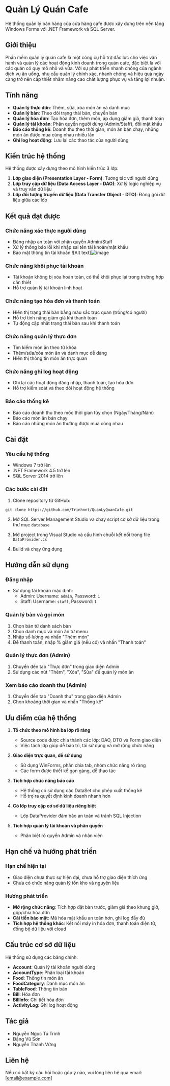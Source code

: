 # Quản Lý Quán Cafe

Hệ thống quản lý bán hàng của cửa hàng cafe được xây dựng trên nền tảng Windows Forms với .NET Framework và SQL Server.

## Giới thiệu

Phần mềm quản lý quán cafe là một công cụ hỗ trợ đắc lực cho việc vận hành và quản lý các hoạt động kinh doanh trong quán cafe, đặc biệt là với các quán có quy mô nhỏ và vừa. Với sự phát triển nhanh chóng của ngành dịch vụ ăn uống, nhu cầu quản lý chính xác, nhanh chóng và hiệu quả ngày càng trở nên cấp thiết nhằm nâng cao chất lượng phục vụ và tăng lợi nhuận.

## Tính năng

- **Quản lý thực đơn**: Thêm, sửa, xóa món ăn và danh mục
- **Quản lý bàn**: Theo dõi trạng thái bàn, chuyển bàn
- **Quản lý hóa đơn**: Tạo hóa đơn, thêm món, áp dụng giảm giá, thanh toán
- **Quản lý tài khoản**: Phân quyền người dùng (Admin/Staff), đổi mật khẩu
- **Báo cáo thống kê**: Doanh thu theo thời gian, món ăn bán chạy, những món ăn được mua cùng nhau nhiều lần
- **Ghi log hoạt động**: Lưu lại các thao tác của người dùng

## Kiến trúc hệ thống

Hệ thống được xây dựng theo mô hình kiến trúc 3 lớp:

1. **Lớp giao diện (Presentation Layer - Form)**: Tương tác với người dùng
2. **Lớp truy cập dữ liệu (Data Access Layer - DAO)**: Xử lý logic nghiệp vụ và truy vấn dữ liệu
3. **Lớp đối tượng truyền dữ liệu (Data Transfer Object - DTO)**: Đóng gói dữ liệu giữa các lớp

## Kết quả đạt được

### Chức năng xác thực người dùng
- Đăng nhập an toàn với phân quyền Admin/Staff
- Xử lý thông báo lỗi khi nhập sai tên tài khoản/mật khẩu
- Bảo mật thông tin tài khoản
![Alt text]![image](https://github.com/user-attachments/assets/486b4173-b0d2-465e-aac1-b2f1e53761aa)

### Chức năng khôi phục tài khoản
- Tài khoản không bị xóa hoàn toàn, có thể khôi phục lại trong trường hợp cần thiết
- Hỗ trợ quản lý tài khoản linh hoạt

### Chức năng tạo hóa đơn và thanh toán
- Hiển thị trạng thái bàn bằng màu sắc trực quan (trống/có người)
- Hỗ trợ tính năng giảm giá khi thanh toán
- Tự động cập nhật trạng thái bàn sau khi thanh toán

### Chức năng quản lý thực đơn
- Tìm kiếm món ăn theo từ khóa
- Thêm/sửa/xóa món ăn và danh mục dễ dàng
- Hiển thị thông tin món ăn trực quan

### Chức năng ghi log hoạt động
- Ghi lại các hoạt động đăng nhập, thanh toán, tạo hóa đơn
- Hỗ trợ kiểm soát và theo dõi hoạt động hệ thống

### Báo cáo thống kê
- Báo cáo doanh thu theo mốc thời gian tùy chọn (Ngày/Tháng/Năm)
- Báo cáo món ăn bán chạy
- Báo cáo những món ăn thường được mua cùng nhau

## Cài đặt

### Yêu cầu hệ thống

- Windows 7 trở lên
- .NET Framework 4.5 trở lên
- SQL Server 2014 trở lên

### Các bước cài đặt

1. Clone repository từ GitHub:
```
git clone https://github.com/Trinhnnt/QuanLyQuanCafe.git
```

2. Mở SQL Server Management Studio và chạy script cơ sở dữ liệu trong thư mục `database`

3. Mở project trong Visual Studio và cấu hình chuỗi kết nối trong file `DataProvider.cs`

4. Build và chạy ứng dụng

## Hướng dẫn sử dụng

### Đăng nhập
- Sử dụng tài khoản mặc định:
  - Admin: Username: `admin`, Password: `1`
  - Staff: Username: `staff`, Password: `1`

### Quản lý bàn và gọi món
1. Chọn bàn từ danh sách bàn
2. Chọn danh mục và món ăn từ menu
3. Nhập số lượng và nhấn "Thêm món"
4. Để thanh toán, nhập % giảm giá (nếu có) và nhấn "Thanh toán"

### Quản lý thực đơn (Admin)
1. Chuyển đến tab "Thực đơn" trong giao diện Admin
2. Sử dụng các nút "Thêm", "Xóa", "Sửa" để quản lý món ăn

### Xem báo cáo doanh thu (Admin)
1. Chuyển đến tab "Doanh thu" trong giao diện Admin
2. Chọn khoảng thời gian và nhấn "Thống kê"

## Ưu điểm của hệ thống

1. **Tổ chức theo mô hình ba lớp rõ ràng**
   - Source code được chia thành các lớp: DAO, DTO và Form giao diện
   - Việc tách lớp giúp dễ bảo trì, tái sử dụng và mở rộng chức năng

2. **Giao diện trực quan, dễ sử dụng**
   - Sử dụng WinForms, phân chia tab, nhóm chức năng rõ ràng
   - Các form được thiết kế gọn gàng, dễ thao tác

3. **Tích hợp chức năng báo cáo**
   - Hệ thống có sử dụng các DataSet cho phép xuất thống kê
   - Hỗ trợ ra quyết định kinh doanh nhanh hơn

4. **Có lớp truy cập cơ sở dữ liệu riêng biệt**
   - Lớp DataProvider đảm bảo an toàn và tránh SQL Injection

5. **Tích hợp quản lý tài khoản và phân quyền**
   - Phân biệt rõ quyền Admin và nhân viên

## Hạn chế và hướng phát triển

### Hạn chế hiện tại
- Giao diện chưa thực sự hiện đại, chưa hỗ trợ giao diện thích ứng
- Chưa có chức năng quản lý tồn kho và nguyên liệu

### Hướng phát triển
- **Mở rộng chức năng**: Tích hợp đặt bàn trước, giảm giá theo khung giờ, gộp/chia hóa đơn
- **Cải tiến bảo mật**: Mã hóa mật khẩu an toàn hơn, ghi log đầy đủ
- **Tích hợp hệ thống khác**: Kết nối máy in hóa đơn, thanh toán điện tử, đồng bộ dữ liệu với cloud

## Cấu trúc cơ sở dữ liệu

Hệ thống sử dụng các bảng chính:
- **Account**: Quản lý tài khoản người dùng
- **AccountType**: Phân loại tài khoản
- **Food**: Thông tin món ăn
- **FoodCategory**: Danh mục món ăn
- **TableFood**: Thông tin bàn
- **Bill**: Hóa đơn
- **BillInfo**: Chi tiết hóa đơn
- **ActivityLog**: Ghi log hoạt động

## Tác giả

- Nguyễn Ngọc Tú Trinh
- Đặng Vũ Sơn
- Nguyễn Thành Vững

## Liên hệ

Nếu có bất kỳ câu hỏi hoặc góp ý nào, vui lòng liên hệ qua email: [email@example.com]
